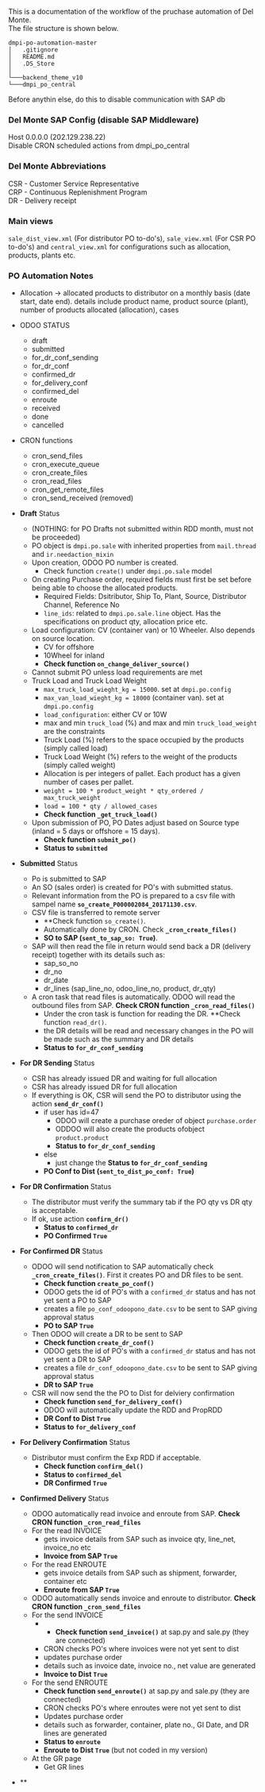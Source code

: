 This is a documentation of the workflow of the pruchase automation of Del Monte.  
The file structure is shown below.  
```
dmpi-po-automation-master
│   .gitignore
│   README.md
│   .DS_Store
│
└───backend_theme_v10  
└───dmpi_po_central
```
Before anythin else, do this to disable communication with SAP db
### Del Monte SAP Config (disable SAP Middleware)
Host 0.0.0.0 (202.129.238.22)  
Disable CRON scheduled actions from dmpi_po_central  

### Del Monte Abbreviations
CSR - Customer Service Representative  
CRP - Continuous Replenishment Program  
DR - Delivery receipt


### Main views
`sale_dist_view.xml` (For distributor PO to-do's), `sale_view.xml` (For CSR PO to-do's) and `central_view.xml` for configurations such as allocation, products, plants etc.  

### PO Automation Notes
- Allocation -> allocated products to distributor on a monthly basis (date start, date end). details include product name, product source (plant), number of products allocated (allocation), cases

- ODOO STATUS
	- draft
	- submitted
	- for_dr_conf_sending
	- for_dr_conf
	- confirmed_dr
	- for_delivery_conf
	- confirmed_del
	- enroute
	- received
	- done
	- cancelled
	
- CRON functions
	- cron_send_files
	- cron_execute_queue
	- cron_create_files
	- cron_read_files
	- cron_get_remote_files
	- cron_send_received (removed)

- **Draft** Status
	- (NOTHING: for PO Drafts not submitted within RDD month, must not be proceeded)
	- PO object is `dmpi.po.sale` with inherited properties from `mail.thread` and `ir.needaction_mixin`
	- Upon creation, ODOO PO number is created.
		- Check function `create()` under `dmpi.po.sale` model
	- On creating Purchase order, required fields must first be set before being able to choose the allocated products.
		- Required Fields: Dsitributor, Ship To, Plant, Source, Distributor Channel, Reference No
		- `line_ids`: related to `dmpi.po.sale.line` object. Has the specifications on product qty, allocation price etc. 
	- Load configuration: CV (container van) or 10 Wheeler. Also depends on source location. 
		- CV for offshore
		- 10Wheel for inland
		- **Check function `on_change_deliver_source()`**
	- Cannot submit PO unless load requirements are met
	- Truck Load and Truck Load Weight
		- `max_truck_load_wieght_kg = 15000`. set at `dmpi.po.config`
		- `max_van_load_wieght_kg = 18000` (container van). set at `dmpi.po.config`
		- `load_configuration`: either CV or 10W
		- max and min `truck_load` (%) and max and min `truck_load_weight` are the constraints
		- Truck Load (%) refers to the space occupied by the products (simply called load)
		- Truck Load Weight (%) refers to the weight of the products (simply called weight)
		- Allocation is per integers of pallet. Each product has a given number of cases per pallet.
		- `weight = 100 * product_weight * qty_ordered / max_truck_weight`
		- `load = 100 * qty / allowed_cases`
		- **Check function `_get_truck_load()`**
	- Upon submission of PO, PO Dates adjust based on Source type (inland = 5 days or offshore = 15 days). 
		- **Check function `submit_po()`**
		- **Status to `submitted`**

- **Submitted** Status
	-  Po is submitted to SAP
	- An SO (sales order) is created for PO's with submitted status. 
	- Relevant information from the PO is prepared to a csv file with sampel name **`so_create_P000002084_20171130.csv`**.
	- CSV file is transferred to remote server
		- **Check function `so_create()`. 
		- Automatically done by CRON. Check **`_cron_create_files()`**
		- **SO to SAP (`sent_to_sap_so: True`)**. 
	- SAP will then read the file in return would send back a DR (delivery receipt) together with its details such as:
		- sap_so_no
		- dr_no
		- dr_date
		- dr_lines (sap_line_no, odoo_line_no, product, dr_qty)
	- A cron task that read files is automatically. ODOO will read the outbound files from SAP. **Check CRON function `_cron_read_files()`**
		- Under the cron task is function for reading the DR. **Check function `read_dr()`.
		- the DR details will be read and necessary changes in the PO will be made such as the summary and DR details
		- **Status to `for_dr_conf_sending`**

- **For DR Sending** Status
	- CSR has already issued DR and waiting for full allocation
	- CSR has already issued DR for full allocation
	- If everything is OK, CSR will send the PO to distributor using the action **`send_dr_conf()`**
		- if user has id=47
			- ODOO will create a purchase oreder of object `purchase.order`
			- ODDOO will also create the products ofobject `product.product`
			- **Status to `for_dr_conf_sending`**
		- else
			- just change the **Status to `for_dr_conf_sending`**
		- **PO Conf to Dist (`sent_to_dist_po_conf: True`)**

- **For DR Confirmation** Status
	- The distributor must verify the summary tab if the PO qty vs DR qty is acceptable.
	- If ok, use action **`confirm_dr()`**
		- **Status to `confirmed_dr`**
		- **PO Confirmed `True`**
	
- **For Confirmed DR** Status
	- ODOO will send notification to SAP automatically check **`_cron_create_files()`**. First it creates PO and DR files to be sent. 
		- **Check function `create_po_conf()`**
		- ODOO gets the id of PO's with a `confirmed_dr` status and has not yet sent a PO to SAP
		- creates a file `po_conf_odoopono_date.csv` to be sent to SAP giving approval status
		- **PO to SAP `True`**
	- Then ODOO will create a DR to be sent to SAP
		- **Check function `create_dr_conf()`**
		- ODOO gets the id of PO's with a `confirmed_dr` status and has not yet sent a DR to SAP
		- creates a file `dr_conf_odoopono_date.csv` to be sent to SAP giving approval status
		- **DR to SAP `True`**
	- CSR will now send the the PO to Dist for delviery confirmation
		- **Check function `send_for_delivery_conf()`**
		- ODOO will automatically update the RDD and PropRDD
		- **DR Conf to Dist `True`**
		- **Status to `for_delivery_conf`**

- **For Delivery Confirmation** Status
	- Distributor must confirm the Exp RDD if acceptable.
		- **Check function `confirm_del()`**
		- **Status to `confirmed_del`**
		- **DR Confirmed `True`**

- **Confirmed Delivery** Status
	- ODOO automatically read invoice and enroute from SAP. **Check CRON function `_cron_read_files`**
	- For the read INVOICE
		- gets invoice details from SAP such as invoice qty, line_net, invoice_no etc
		- **Invoice from SAP `True`**
	- For the read ENROUTE
		- gets invoice details from SAP such as shipment, forwarder, container etc
		- **Enroute from SAP `True`**	
	- ODOO automatically sends invoice and enroute to distributor. **Check CRON function `_cron_send_files`**
	- For the send INVOICE
		- - **Check function `send_invoice()`** at sap.py and sale.py  (they are connected)
		- CRON checks PO's where invoices were not yet sent to dist
		- updates purchase order
		- details such as invoice date, invoice no., net value are generated
		- **Invoice to Dist `True`**
	- For the send ENROUTE
		- **Check function `send_enroute()`** at sap.py and sale.py  (they are connected)
		- CRON checks PO's where enroutes were not yet sent to dist
		- Updates purchase order
		- details such as forwarder, container, plate no., GI Date, and DR lines are generated
		- **Status to `enroute`**
		- **Enroute to Dist `True`** (but not coded in my version)
	- At the GR page
		- Get GR lines
- **
